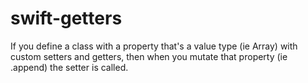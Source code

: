 # swift-getters

If you define a class with a property that's a value type (ie Array) with custom setters and getters, then when you mutate that property (ie .append) the setter is called.
